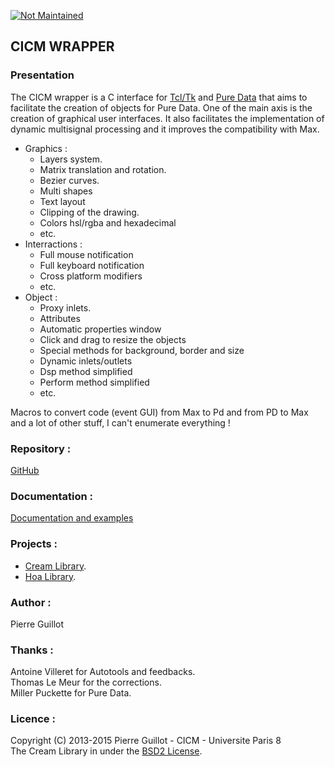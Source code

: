 [![Not Maintained](https://img.shields.io/badge/Maintenance%20Level-Abandoned-orange.svg)](https://gist.github.com/cheerfulstoic/d107229326a01ff0f333a1d3476e068d)

## CICM WRAPPER

### Presentation

The CICM wrapper is a C interface for [Tcl/Tk](https://www.tcl.tk/ "Tcl/Tk") and [Pure Data](http://msp.ucsd.edu/software.html "PD") that aims to facilitate the creation of objects for Pure Data. One of the main axis is the creation of graphical user interfaces. It also facilitates the implementation of dynamic multisignal processing and it improves the compatibility with Max.

- Graphics :
	- Layers system.
	- Matrix translation and rotation.
	- Bezier curves.
	- Multi shapes
	- Text layout
	- Clipping of the drawing.
	- Colors hsl/rgba and hexadecimal
	- etc.
- Interractions :
	- Full mouse notification
	- Full keyboard notification
	- Cross platform modifiers
	- etc.
- Object :
	- Proxy inlets.
	- Attributes
	- Automatic properties window
	- Click and drag to resize the objects
	- Special methods for background, border and size
	- Dynamic inlets/outlets
	- Dsp method simplified
	- Perform method simplified
	- etc.  

Macros to convert code (event GUI) from Max to Pd and from PD to Max and a lot of other stuff, I can't enumerate everything !

### Repository :

[GitHub](https://github.com/CICM/CicmWrapper "GitHub")

### Documentation :

[Documentation and examples](http://cicm.github.io/CicmWrapper "Documentation")

### Projects :

- [Cream Library](https://github.com/CICM/CreamLibrary "Cream").
- [Hoa Library](https://github.com/CICM/HoaLibrary-Light "Hoa").

### Author :

Pierre Guillot

### Thanks :

Antoine Villeret for Autotools and feedbacks.  
Thomas Le Meur for the corrections.  
Miller Puckette for Pure Data.

### Licence : 

Copyright (C) 2013-2015 Pierre Guillot - CICM - Universite Paris 8  
The Cream Library in under the [BSD2 License](http://opensource.org/licenses/BSD-2-Clause "BSD2").



